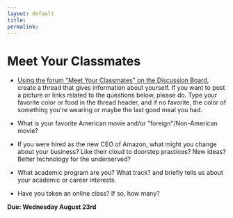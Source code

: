 ```yaml
---
layout: default
title: 
permalink:
---
```


<h1>Meet Your Classmates</h1>

- [Using the forum "Meet Your Classmates" on the Discussion Board](https://brightspace.albany.edu/d2l/lms/discussions/messageLists/frame.d2l?ou=888460&tId=1270676&fId=0&threadId=0&postId=0&groupFilterOption=0), create a thread that gives information about yourself. If you want to post a picture or links related to the questions below, please do. Type your favorite color or food in the thread header, and if no favorite, the color of something you're wearing or maybe the last good meal you had.

- What is your favorite American movie and/or "foreign"/Non-American movie?

- If you were hired as the new CEO of Amazon, what might you change about your business? Like their cloud to doorstep practices? New ideas? Better technology for the underserved?  

- What academic program are you? What track? and briefly tells us about your academic or career interests.

- Have you taken an online class? If so, how many?


**Due: Wednesday August 23rd**